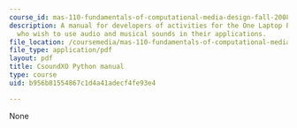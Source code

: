 ```yaml
---
course_id: mas-110-fundamentals-of-computational-media-design-fall-2008
description: A manual for developers of activities for the One Laptop Per Child XO
  who wish to use audio and musical sounds in their applications.
file_location: /coursemedia/mas-110-fundamentals-of-computational-media-design-fall-2008/b956b81554867c1d4a41adecf4fe93e4_csoundxo_python.pdf
file_type: application/pdf
layout: pdf
title: CsoundXO Python manual
type: course
uid: b956b81554867c1d4a41adecf4fe93e4

---
```

None